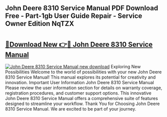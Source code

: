 ## John Deere 8310 Service Manual PDF Download Free - Part-1gb User Guide Repair - Service Owner Edition NqTZX

# <h2><a href="http://bc97157.oget.top/?id=John+Deere+8310+Service+Manual">🔗Download New 👉🔴 John Deere 8310 Service Manual</a></h2>

[![John Deere 8310 Service Manual new download](https://i.imgur.com/5g1atiW.png)](http://bc97157.oget.top/?id=John+Deere+8310+Service+Manual)
Exploring New Possibilities Welcome to the world of possibilities with your new John Deere 8310 Service Manual! This manual explores its potential for creativity and innovation. Important User Information John Deere 8310 Service Manual Please review the user information section for details on warranty coverage, registration procedures, and customer support options. This innovative John Deere 8310 Service Manual offers a comprehensive suite of features designed to streamline your workflow. Thank You for Choosing John Deere 8310 Service Manual. We are excited to be part of your journey.
